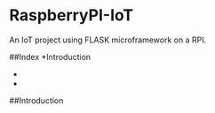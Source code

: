 # RaspberryPI-IoT
An IoT project using FLASK microframework on a RPI.

##Index
*Introduction

*

*


##Introduction
